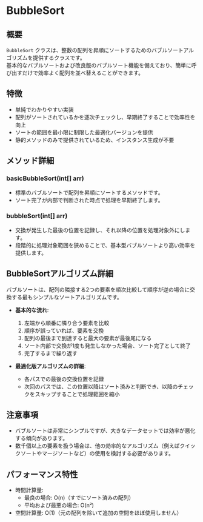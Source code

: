 # BubbleSort

## 概要

`BubbleSort` クラスは、整数の配列を昇順にソートするためのバブルソートアルゴリズムを提供するクラスです。  
基本的なバブルソートおよび改良版のバブルソート機能を備えており、簡単に呼び出すだけで効率よく配列を並べ替えることができます。

## 特徴

- 単純でわかりやすい実装
- 配列がソートされているかを逐次チェックし、早期終了することで効率性を向上
- ソートの範囲を最小限に制限した最適化バージョンを提供
- 静的メソッドのみで提供されているため、インスタンス生成が不要

## メソッド詳細

### basicBubbleSort(int[] arr)

- 標準のバブルソートで配列を昇順にソートするメソッドです。
- ソート完了が内部で判断された時点で処理を早期終了します。

### bubbleSort(int[] arr)

- 交換が発生した最後の位置を記録し、それ以降の位置を処理対象外にします。
- 段階的に処理対象範囲を狭めることで、基本型バブルソートより高い効率を提供します。

## BubbleSortアルゴリズム詳細

バブルソートは、配列の隣接する2つの要素を順次比較して順序が逆の場合に交換する最もシンプルなソートアルゴリズムです。

- **基本的な流れ**:
    1. 左端から順番に隣り合う要素を比較
    2. 順序が誤っていれば、要素を交換
    3. 配列の最後まで到達すると最大の要素が最後尾になる
    4. ソート内部で交換が1度も発生しなかった場合、ソート完了として終了
    5. 完了するまで繰り返す

- **最適化版アルゴリズムの詳細**:
    - 各パスでの最後の交換位置を記録
    - 次回のパスでは、この位置以降はソート済みと判断でき、以降のチェックをスキップすることで処理範囲を縮小

## 注意事項

- バブルソートは非常にシンプルですが、大きなデータセットでは効率が悪化する傾向があります。
- 数千個以上の要素を扱う場合は、他の効率的なアルゴリズム（例えばクイックソートやマージソートなど）の使用を検討する必要があります。

## パフォーマンス特性

- 時間計算量:
    - 最良の場合: O(n)（すでにソート済みの配列）
    - 平均および最悪の場合: O(n²)
- 空間計算量: O(1)（元の配列を除いて追加の空間をほぼ使用しません）